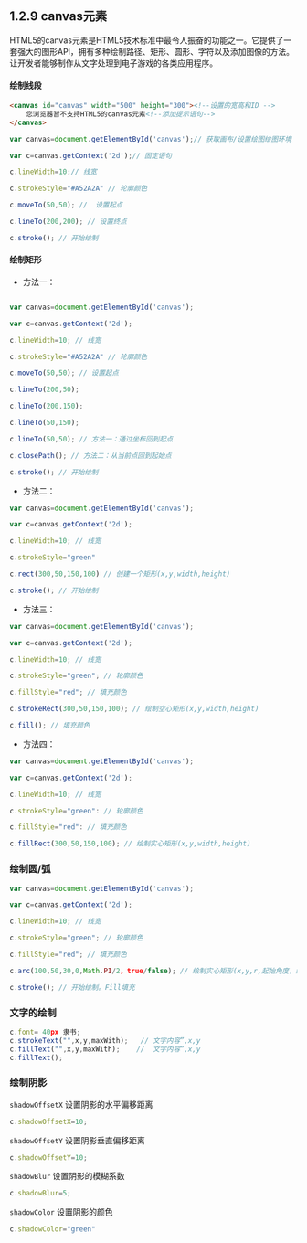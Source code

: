 ## 1.2.9 canvas元素

HTML5的canvas元素是HTML5技术标准中最令人振奋的功能之一。它提供了一套强大的图形API，拥有多种绘制路径、矩形、圆形、字符以及添加图像的方法。让开发者能够制作从文字处理到电子游戏的各类应用程序。

#### 绘制线段

```html
<canvas id="canvas" width="500" height="300"><!--设置的宽高和ID -->
    您浏览器暂不支持HTML5的canvas元素<!--添加提示语句-->
</canvas>
```
```js
var canvas=document.getElementById('canvas');// 获取画布/设置绘图绘图环境

var c=canvas.getContext('2d');// 固定语句

c.lineWidth=10;// 线宽

c.strokeStyle="#A52A2A" // 轮廓颜色 

c.moveTo(50,50); //  设置起点

c.lineTo(200,200); // 设置终点

c.stroke(); // 开始绘制
```

#### 绘制矩形
* 方法一：
```js

var canvas=document.getElementById('canvas'); 

var c=canvas.getContext('2d');

c.lineWidth=10; // 线宽

c.strokeStyle="#A52A2A" // 轮廓颜色

c.moveTo(50,50); // 设置起点

c.lineTo(200,50);

c.lineTo(200,150);

c.lineTo(50,150);

c.lineTo(50,50); // 方法一：通过坐标回到起点

c.closePath(); // 方法二：从当前点回到起始点

c.stroke(); // 开始绘制
```
* 方法二：
```js
var canvas=document.getElementById('canvas'); 

var c=canvas.getContext('2d');

c.lineWidth=10; // 线宽

c.strokeStyle="green"

c.rect(300,50,150,100) // 创建一个矩形(x,y,width,height)

c.stroke(); // 开始绘制

```
* 方法三：
```js
var canvas=document.getElementById('canvas'); 

var c=canvas.getContext('2d');

c.lineWidth=10; // 线宽

c.strokeStyle="green"; // 轮廓颜色

c.fillStyle="red"; // 填充颜色

c.strokeRect(300,50,150,100); // 绘制空心矩形(x,y,width,height)

c.fill(); // 填充颜色
```
* 方法四：
```js
var canvas=document.getElementById('canvas'); 

var c=canvas.getContext('2d');

c.lineWidth=10; // 线宽

c.strokeStyle="green": // 轮廓颜色

c.fillStyle="red": // 填充颜色

c.fillRect(300,50,150,100); // 绘制实心矩形(x,y,width,height)
```
### 绘制圆/弧
```js
var canvas=document.getElementById('canvas');

var c=canvas.getContext('2d');

c.lineWidth=10; // 线宽

c.strokeStyle="green"; // 轮廓颜色

c.fillStyle="red"; // 填充颜色

c.arc(100,50,30,0,Math.PI/2，true/false); // 绘制实心矩形(x,y,r,起始角度，结束角度，顺逆时针)

c.stroke(); // 开始绘制。Fill填充
```
### 文字的绘制
```js
c.font= 40px 隶书;
c.strokeText("",x,y,maxWith);   // 文字内容”,x,y
c.fillText("",x,y,maxWith);    //  文字内容”,x,y
c.fillText();
```
### 绘制阴影
`shadowOffsetX`
设置阴影的水平偏移距离
```js
c.shadowOffsetX=10;
```
`shadowOffsetY` 设置阴影垂直偏移距离
```js
c.shadowOffsetY=10;   
```
`shadowBlur` 设置阴影的模糊系数
```js
c.shadowBlur=5;    
```
`shadowColor` 设置阴影的颜色
```js
c.shadowColor="green"   
```